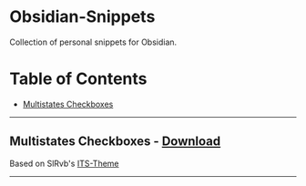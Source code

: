 # Obsidian-Snippets
Collection of personal snippets for Obsidian.

# Table of Contents
- [Multistates Checkboxes](#multistates-checkboxes)

---
## Multistates Checkboxes - [Download](https://github.com/bearoxo/Obsidian-Snippets/blob/main/multistates-checkbox.css)

Based on SlRvb's [ITS-Theme](https://github.com/SlRvb/Obsidian--ITS-Theme)

---
